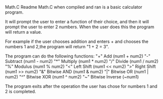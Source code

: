 Math.C Readme
Math.C when compiled and ran is a basic calculator program.

It will prompt the user to enter a function of their choice, and then it will prompt the user to enter 2 numbers.
When the user does this the program will return a value.

For example if the user chooses addition and enters + and chooses the numbers 1 and 2,the program will return "1 + 2 = 3".

The program can do the following functions:
"+" Add (num1 + num2)
"-" Subtract (num1 - num2)
"*" Multiply (num1 * num2)
"/" Divide (num1 / num2)
"%" Modulus (num1 % num2)
"<" Left Shift (num1 << num2)
">" Right Shift (num1 >> num2)
"&" Bitwise AND (num1 & num2)
"|" Bitwise OR (num1 | num2)
"^" Bitwise XOR (num1 ^ num2)
"~" Bitwise Inverse (~num1)
 
The program exits after the operation the user has chose for numbers 1 and 2 is completed.
